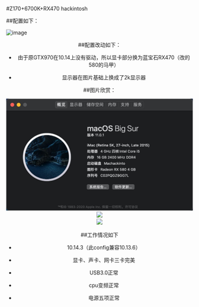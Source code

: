 #Z170+6700K+RX470 hackintosh

##配置如下：

![image](https://github.com/Sharlion/z170_6700k_hackintosh/blob/10.13/pic/4.png)<div align=center>

##配置改动如下：

  * 由于原GTX970在10.14上没有驱动，所以显卡部分换为蓝宝石RX470（改的580的马甲）

  * 显示器在图片基础上换成了2k显示器

##图片欣赏：

<div align=center><img src="https://github.com/Sharlion/z170_6700k_hackintosh/blob/10.13/pic/1.png" /></div>

<div align=center><img src="https://github.com/Sharlion/z170_6700k_hackintosh/blob/10.13/pic/2.png" /></div>

<div align=center><img src="https://github.com/Sharlion/z170_6700k_hackintosh/blob/10.13/pic/3.png" /></div>

##工作情况如下

  * 10.14.3（此config兼容10.13.6）

  * 显卡、声卡、网卡三卡完美

  * USB3.0正常

  * cpu变频正常

  * 电源五项正常
